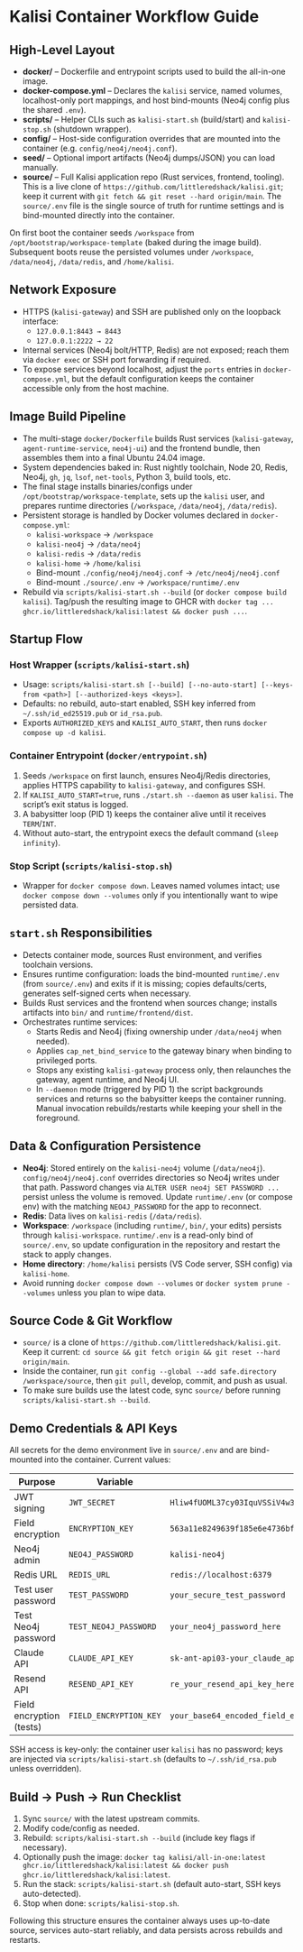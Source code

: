 # Kalisi Container Workflow Guide

## High-Level Layout
- **docker/** – Dockerfile and entrypoint scripts used to build the all-in-one image.
- **docker-compose.yml** – Declares the `kalisi` service, named volumes, localhost-only port mappings, and host bind-mounts (Neo4j config plus the shared `.env`).
- **scripts/** – Helper CLIs such as `kalisi-start.sh` (build/start) and `kalisi-stop.sh` (shutdown wrapper).
- **config/** – Host-side configuration overrides that are mounted into the container (e.g. `config/neo4j/neo4j.conf`).
- **seed/** – Optional import artifacts (Neo4j dumps/JSON) you can load manually.
- **source/** – Full Kalisi application repo (Rust services, frontend, tooling). This is a live clone of `https://github.com/littleredshack/kalisi.git`; keep it current with `git fetch && git reset --hard origin/main`. The `source/.env` file is the single source of truth for runtime settings and is bind-mounted directly into the container.

On first boot the container seeds `/workspace` from `/opt/bootstrap/workspace-template` (baked during the image build). Subsequent boots reuse the persisted volumes under `/workspace`, `/data/neo4j`, `/data/redis`, and `/home/kalisi`.

## Network Exposure
- HTTPS (`kalisi-gateway`) and SSH are published only on the loopback interface:
  - `127.0.0.1:8443 → 8443`
  - `127.0.0.1:2222 → 22`
- Internal services (Neo4j bolt/HTTP, Redis) are not exposed; reach them via `docker exec` or SSH port forwarding if required.
- To expose services beyond localhost, adjust the `ports` entries in `docker-compose.yml`, but the default configuration keeps the container accessible only from the host machine.

## Image Build Pipeline
- The multi-stage `docker/Dockerfile` builds Rust services (`kalisi-gateway`, `agent-runtime-service`, `neo4j-ui`) and the frontend bundle, then assembles them into a final Ubuntu 24.04 image.
- System dependencies baked in: Rust nightly toolchain, Node 20, Redis, Neo4j, `gh`, `jq`, `lsof`, `net-tools`, Python 3, build tools, etc.
- The final stage installs binaries/configs under `/opt/bootstrap/workspace-template`, sets up the `kalisi` user, and prepares runtime directories (`/workspace`, `/data/neo4j`, `/data/redis`).
- Persistent storage is handled by Docker volumes declared in `docker-compose.yml`:
  - `kalisi-workspace` → `/workspace`
  - `kalisi-neo4j` → `/data/neo4j`
  - `kalisi-redis`  → `/data/redis`
  - `kalisi-home`   → `/home/kalisi`
  - Bind-mount `./config/neo4j/neo4j.conf` → `/etc/neo4j/neo4j.conf`
  - Bind-mount `./source/.env` → `/workspace/runtime/.env`
- Rebuild via `scripts/kalisi-start.sh --build` (or `docker compose build kalisi`). Tag/push the resulting image to GHCR with `docker tag ... ghcr.io/littleredshack/kalisi:latest && docker push ...`.

## Startup Flow
### Host Wrapper (`scripts/kalisi-start.sh`)
- Usage: `scripts/kalisi-start.sh [--build] [--no-auto-start] [--keys-from <path>] [--authorized-keys <keys>]`.
- Defaults: no rebuild, auto-start enabled, SSH key inferred from `~/.ssh/id_ed25519.pub` or `id_rsa.pub`.
- Exports `AUTHORIZED_KEYS` and `KALISI_AUTO_START`, then runs `docker compose up -d kalisi`.

### Container Entrypoint (`docker/entrypoint.sh`)
1. Seeds `/workspace` on first launch, ensures Neo4j/Redis directories, applies HTTPS capability to `kalisi-gateway`, and configures SSH.
2. If `KALISI_AUTO_START=true`, runs `./start.sh --daemon` as user `kalisi`. The script’s exit status is logged.
3. A babysitter loop (PID 1) keeps the container alive until it receives `TERM`/`INT`.
4. Without auto-start, the entrypoint execs the default command (`sleep infinity`).

### Stop Script (`scripts/kalisi-stop.sh`)
- Wrapper for `docker compose down`. Leaves named volumes intact; use `docker compose down --volumes` only if you intentionally want to wipe persisted data.

## `start.sh` Responsibilities
- Detects container mode, sources Rust environment, and verifies toolchain versions.
- Ensures runtime configuration: loads the bind-mounted `runtime/.env` (from `source/.env`) and exits if it is missing; copies defaults/certs, generates self-signed certs when necessary.
- Builds Rust services and the frontend when sources change; installs artifacts into `bin/` and `runtime/frontend/dist`.
- Orchestrates runtime services:
  - Starts Redis and Neo4j (fixing ownership under `/data/neo4j` when needed).
  - Applies `cap_net_bind_service` to the gateway binary when binding to privileged ports.
  - Stops any existing `kalisi-gateway` process only, then relaunches the gateway, agent runtime, and Neo4j UI.
  - In `--daemon` mode (triggered by PID 1) the script backgrounds services and returns so the babysitter keeps the container running. Manual invocation rebuilds/restarts while keeping your shell in the foreground.

## Data & Configuration Persistence
- **Neo4j**: Stored entirely on the `kalisi-neo4j` volume (`/data/neo4j`). `config/neo4j/neo4j.conf` overrides directories so Neo4j writes under that path. Password changes via `ALTER USER neo4j SET PASSWORD ...` persist unless the volume is removed. Update `runtime/.env` (or compose env) with the matching `NEO4J_PASSWORD` for the app to reconnect.
- **Redis**: Data lives on `kalisi-redis` (`/data/redis`).
- **Workspace**: `/workspace` (including `runtime/`, `bin/`, your edits) persists through `kalisi-workspace`. `runtime/.env` is a read-only bind of `source/.env`, so update configuration in the repository and restart the stack to apply changes.
- **Home directory**: `/home/kalisi` persists (VS Code server, SSH config) via `kalisi-home`.
- Avoid running `docker compose down --volumes` or `docker system prune --volumes` unless you plan to wipe data.

## Source Code & Git Workflow
- `source/` is a clone of `https://github.com/littleredshack/kalisi.git`. Keep it current: `cd source && git fetch origin && git reset --hard origin/main`.
- Inside the container, run `git config --global --add safe.directory /workspace/source`, then `git pull`, develop, commit, and push as usual.
- To make sure builds use the latest code, sync `source/` before running `scripts/kalisi-start.sh --build`.

## Demo Credentials & API Keys
All secrets for the demo environment live in `source/.env` and are bind-mounted into the container. Current values:

| Purpose | Variable | Value |
| --- | --- | --- |
| JWT signing | `JWT_SECRET` | `Hliw4fUOML37cy03IquVSSiV4w3gsdYA0Ft4ykyn3oVkL9u6665xyzQPnhvScsRKZCkf/jYI11aLI8x1aPpVQA==` |
| Field encryption | `ENCRYPTION_KEY` | `563a11e8249639f185e6e4736bf20aa0bd1471c8f31a918aa43cd21e89a7c817` |
| Neo4j admin | `NEO4J_PASSWORD` | `kalisi-neo4j` |
| Redis URL | `REDIS_URL` | `redis://localhost:6379` |
| Test user password | `TEST_PASSWORD` | `your_secure_test_password` |
| Test Neo4j password | `TEST_NEO4J_PASSWORD` | `your_neo4j_password_here` |
| Claude API | `CLAUDE_API_KEY` | `sk-ant-api03-your_claude_api_key_here` |
| Resend API | `RESEND_API_KEY` | `re_your_resend_api_key_here` |
| Field encryption (tests) | `FIELD_ENCRYPTION_KEY` | `your_base64_encoded_field_encryption_key` |

SSH access is key-only: the container user `kalisi` has no password; keys are injected via `scripts/kalisi-start.sh` (defaults to `~/.ssh/id_rsa.pub` unless overridden).

## Build → Push → Run Checklist
1. Sync `source/` with the latest upstream commits.
2. Modify code/config as needed.
3. Rebuild: `scripts/kalisi-start.sh --build` (include key flags if necessary).
4. Optionally push the image: `docker tag kalisi/all-in-one:latest ghcr.io/littleredshack/kalisi:latest && docker push ghcr.io/littleredshack/kalisi:latest`.
5. Run the stack: `scripts/kalisi-start.sh` (default auto-start, SSH keys auto-detected).
6. Stop when done: `scripts/kalisi-stop.sh`.

Following this structure ensures the container always uses up-to-date source, services auto-start reliably, and data persists across rebuilds and restarts.
